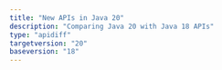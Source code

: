 ```yaml
---
title: "New APIs in Java 20"
description: "Comparing Java 20 with Java 18 APIs"
type: "apidiff"
targetversion: "20"
baseversion: "18"
---
```

